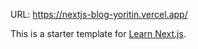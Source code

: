 URL: https://nextjs-blog-yoritin.vercel.app/

This is a starter template for [Learn Next.js](https://nextjs.org/learn).
